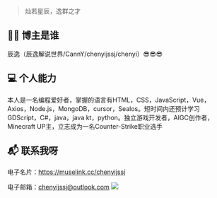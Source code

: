 > 灿若星辰，逸群之才
> 
## 👨‍💻 博主是谁
辰逸（辰逸解说世界/CannY/chenyijssj/chenyi）😎😎😎

## 💻 个人能力
本人是一名编程爱好者，掌握的语言有HTML，CSS，JavaScript，Vue，Axios，Node.js，MongoDB，cursor，Sealos。短时间内还预计学习GDScript，C#，java，java kt，python。独立游戏开发者，AIGC创作者，Minecraft UP主，立志成为一名Counter-Strike职业选手

## 📬 联系我呀
电子名片：https://muselink.cc/chenyijssj

电子邮箱：chenyijssj@outlook.com
![](https://pancenter.oss-cn-beijing.aliyuncs.com/disk/2025/04/20250424125017989.gif)
